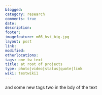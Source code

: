 ```yaml
---
blogged: 
category: research
comments: true
date: 
description: 
footer: 
imagefeature: m66_hst_big.jpg
layout: post
link: 
modified: 
otherlocations: 
tags: one tw text
title: at root of projects
type: photo|video|status|quote|link
wiki: testwiki1
---
```

<!--summary-->




and some new tags two in the bdy of the text